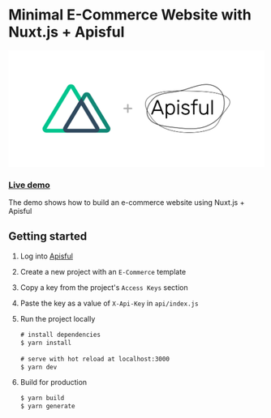 # Minimal E-Commerce Website with Nuxt.js + Apisful

![nuxt.js + apisful](static/repo-hero-image.png)

### [Live demo](https://demo-nuxt-apisful.netlify.app/)

The demo shows how to build an e-commerce website using Nuxt.js + Apisful

## Getting started
1. Log into [Apisful](https://www.apisful.com/)
1. Create a new project with an `E-Commerce` template
1. Copy a key from the project's `Access Keys` section
1. Paste the key as a value of `X-Api-Key` in `api/index.js`
1. Run the project locally

    ```
    # install dependencies
    $ yarn install
    
    # serve with hot reload at localhost:3000
    $ yarn dev
    ```
   
1. Build for production

    ```
    $ yarn build
    $ yarn generate
    ``` 
